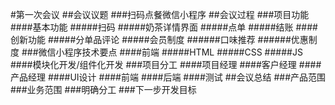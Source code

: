 #第一次会议
##会议议题
###扫码点餐微信小程序
##会议过程
###项目功能
####基本功能
#####扫码
#####奶茶详情界面
#####点单
#####结账
####创新功能
#####分单品评论
#####会员制度
######口味推荐
######优惠制度
###微信小程序技术要点
####前端
#####HTML
#####CSS
#####JS
####模块化开发/组件化开发
###项目分工
####项目经理
####客户经理
####产品经理
####UI设计
####前端
####后端
####测试
##会议总结
###产品范围
###业务范围
###明确分工
###下一步开发目标
